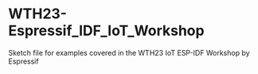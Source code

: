 # WTH23-Espressif_IDF_IoT_Workshop
Sketch file for examples covered in the WTH23 IoT ESP-IDF Workshop by Espressif

